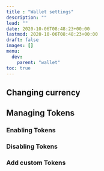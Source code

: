 ```yaml
---
title : "Wallet settings"
description: ""
lead: ""
date: 2020-10-06T08:48:23+00:00
lastmod: 2020-10-06T08:48:23+00:00
draft: false
images: []
menu:
  dev:
    parent: "wallet"
toc: true
---
```


## Changing currency
## Managing Tokens
### Enabling Tokens
### Disabling Tokens
### Add custom Tokens
